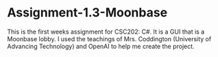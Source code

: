 # Assignment-1.3-Moonbase
This is the first weeks assignment for CSC202: C#. It is a GUI that is a Moonbase lobby. I used the teachings of Mrs. Coddington (University of Advancing Technology) and OpenAI to help me create the project. 
